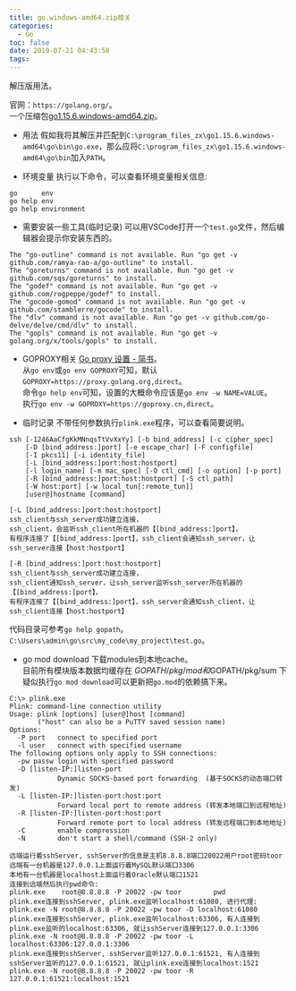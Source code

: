```yaml
---
title: go.windows-amd64.zip相关
categories:
  - Go
toc: false
date: 2019-07-21 04:43:58
tags:
---
```

解压版用法。
<!-- more -->

官网：`https://golang.org/`。  
一个压缩包[go1.15.6.windows-amd64.zip](https://dl.google.com/go/go1.15.6.windows-amd64.zip)。  

* 用法
假如我将其解压并匹配到`C:\program_files_zx\go1.15.6.windows-amd64\go\bin\go.exe`，那么应将`C:\program_files_zx\go1.15.6.windows-amd64\go\bin`加入`PATH`。  

* 环境变量
执行以下命令，可以查看环境变量相关信息:
```
go      env
go help env
go help environment
```

* 需要安装一些工具(临时记录)
可以用VSCode打开一个`test.go`文件，然后编辑器会提示你安装东西的。
```
The "go-outline" command is not available. Run "go get -v github.com/ramya-rao-a/go-outline" to install.
The "goreturns" command is not available. Run "go get -v github.com/sqs/goreturns" to install.
The "godef" command is not available. Run "go get -v github.com/rogpeppe/godef" to install.
The "gocode-gomod" command is not available. Run "go get -v github.com/stamblerre/gocode" to install.
The "dlv" command is not available. Run "go get -v github.com/go-delve/delve/cmd/dlv" to install.
The "gopls" command is not available. Run "go get -v golang.org/x/tools/gopls" to install.
```

* GOPROXY相关
[Go proxy 设置 - 简书](https://www.jianshu.com/p/99aa7522c746)。  
从`go env`或`go env GOPROXY`可知，默认`GOPROXY=https://proxy.golang.org,direct`。  
命令`go help env`可知，设置的大概命令应该是`go env -w NAME=VALUE`。  
执行`go env -w GOPROXY=https://goproxy.cn,direct`。  

* 临时记录
不带任何参数执行`plink.exe`程序，可以查看简要说明。  
```
ssh [-1246AaCfgKkMNnqsTtVvXxYy] [-b bind_address] [-c cipher_spec]
    [-D [bind_address:]port] [-e escape_char] [-F configfile]
    [-I pkcs11] [-i identity_file]
    [-L [bind_address:]port:host:hostport]
    [-l login_name] [-m mac_spec] [-O ctl_cmd] [-o option] [-p port]
    [-R [bind_address:]port:host:hostport] [-S ctl_path]
    [-W host:port] [-w local_tun[:remote_tun]]
    [user@]hostname [command]

[-L [bind_address:]port:host:hostport]
ssh_client与ssh_server成功建立连接，
ssh_client，会监听ssh_client所在机器的【[bind_address:]port】，
有程序连接了【[bind_address:]port】，ssh_client会通知ssh_server，让ssh_server连接【host:hostport】

[-R [bind_address:]port:host:hostport]
ssh_client与ssh_server成功建立连接，
ssh_client通知ssh_server，让ssh_server监听ssh_server所在机器的【[bind_address:]port】，
有程序连接了【[bind_address:]port】，ssh_server会通知ssh_client，让ssh_client连接【host:hostport】
```
代码目录可参考`go help gopath`。  
`C:\Users\admin\go\src\my_code\my_project\test.go`。  

* go mod download
下载modules到本地cache。  
目前所有模块版本数据均缓存在 $GOPATH/pkg/mod和 ​$GOPATH/pkg/sum 下  
疑似执行`go mod download`可以更新把`go.mod`的依赖搞下来。  

```
C:\> plink.exe
Plink: command-line connection utility
Usage: plink [options] [user@]host [command]
       ("host" can also be a PuTTY saved session name)
Options:
  -P port   connect to specified port
  -l user   connect with specified username
The following options only apply to SSH connections:
  -pw passw login with specified password
  -D [listen-IP:]listen-port
            Dynamic SOCKS-based port forwarding  (基于SOCKS的动态端口转发)
  -L [listen-IP:]listen-port:host:port
            Forward local port to remote address (转发本地端口到远程地址)
  -R [listen-IP:]listen-port:host:port
            Forward remote port to local address (转发远程端口到本地地址)
  -C        enable compression
  -N        don't start a shell/command (SSH-2 only)

远端运行着sshServer, sshServer的信息是主机8.8.8.8端口20022用户root密码toor
远端有一台机器是127.0.0.1上面运行着MySQL默认端口3306
本地有一台机器是localhost上面运行着Oracle默认端口1521
连接到远端然后执行pwd命令:
plink.exe    root@8.8.8.8 -P 20022 -pw toor        pwd
plink.exe连接到sshServer, plink.exe监听localhost:61080, 进行代理:
plink.exe -N root@8.8.8.8 -P 20022 -pw toor -D localhost:61080
plink.exe连接到sshServer, plink.exe监听localhost:63306, 有人连接到plink.exe监听的localhost:63306, 就让sshServer连接到127.0.0.1:3306
plink.exe -N root@8.8.8.8 -P 20022 -pw toor -L localhost:63306:127.0.0.1:3306
plink.exe连接到sshServer, sshServer监听127.0.0.1:61521, 有人连接到sshServer监听的127.0.0.1:61521, 就让plink.exe连接到localhost:1521
plink.exe -N root@8.8.8.8 -P 20022 -pw toor -R 127.0.0.1:61521:localhost:1521
```
